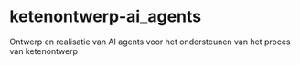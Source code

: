 # ketenontwerp-ai_agents
Ontwerp en realisatie van AI agents voor het ondersteunen van het proces van ketenontwerp
